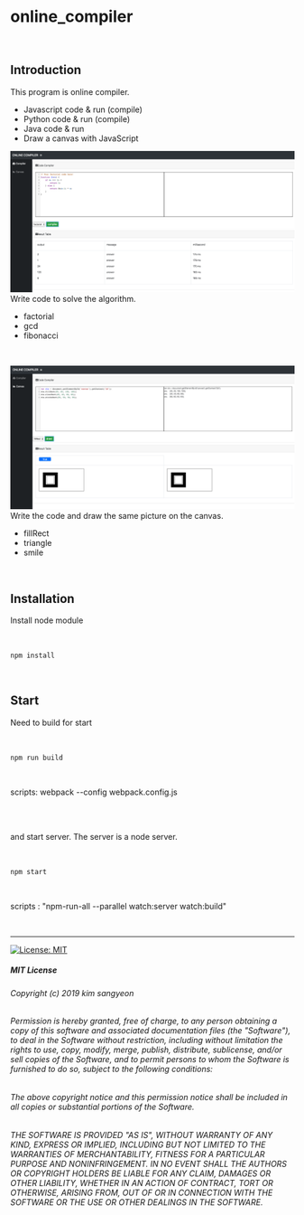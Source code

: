 # online_compiler


<br>

## Introduction
This program is online compiler. <br>

- Javascript code & run (compile) <br>
- Python code & run (compile) <br>
- Java code & run <br>
- Draw a canvas with JavaScript

![code compiler](./images/compiler.png)
Write code to solve the algorithm.

- factorial
- gcd
- fibonacci


<br>

![draw canvas](./images/canvas.png)
Write the code and draw the same picture on the canvas.

- fillRect
- triangle
- smile

<br>

## Installation
Install node module

<br>

    npm install

<br>

## Start
Need to build for start

<br>

    npm run build
    
<br>

scripts: webpack --config webpack.config.js

<br><br>

and start server. The server is a node server.

<br>

    npm start

<br>

scripts : "npm-run-all --parallel watch:server watch:build"

<br>

---

[![License: MIT](https://img.shields.io/badge/License-MIT-yellow.svg)](https://opensource.org/licenses/MIT)

##### MIT License

###### Copyright (c) 2019 kim sangyeon

###### Permission is hereby granted, free of charge, to any person obtaining a copy of this software and associated documentation files (the "Software"), to deal in the Software without restriction, including without limitation the rights to use, copy, modify, merge, publish, distribute, sublicense, and/or sell copies of the Software, and to permit persons to whom the Software is furnished to do so, subject to the following conditions:

###### The above copyright notice and this permission notice shall be included in all copies or substantial portions of the Software.

###### THE SOFTWARE IS PROVIDED "AS IS", WITHOUT WARRANTY OF ANY KIND, EXPRESS OR IMPLIED, INCLUDING BUT NOT LIMITED TO THE WARRANTIES OF MERCHANTABILITY, FITNESS FOR A PARTICULAR PURPOSE AND NONINFRINGEMENT. IN NO EVENT SHALL THE AUTHORS OR COPYRIGHT HOLDERS BE LIABLE FOR ANY CLAIM, DAMAGES OR OTHER LIABILITY, WHETHER IN AN ACTION OF CONTRACT, TORT OR OTHERWISE, ARISING FROM, OUT OF OR IN CONNECTION WITH THE SOFTWARE OR THE USE OR OTHER DEALINGS IN THE SOFTWARE.
